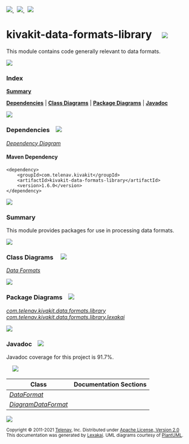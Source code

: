 [//]: # (start-user-text)

<a href="https://www.kivakit.org">
<img src="https://telenav.github.io/telenav-assets/images/iconsweb-32.png" srcset="https://telenav.github.io/telenav-assets/images/iconsweb-32-2x.png 2x"/>
</a>
&nbsp;
<a href="https://twitter.com/openkivakit">
<img src="https://telenav.github.io/telenav-assets/images/iconstwitter-32.png" srcset="https://telenav.github.io/telenav-assets/images/iconstwitter-32-2x.png 2x"/>
</a>
&nbsp;
<a href="https://kivakit.zulipchat.com">
<img src="https://telenav.github.io/telenav-assets/images/iconszulip-32.png" srcset="https://telenav.github.io/telenav-assets/images/iconszulip-32-2x.png 2x"/>
</a>

[//]: # (end-user-text)

# kivakit-data-formats-library &nbsp;&nbsp; <img src="https://telenav.github.io/telenav-assets/images/icons/books-32.png" srcset="https://telenav.github.io/telenav-assets/images/icons/books-32-2x.png 2x"/>

This module contains code generally relevant to data formats.

<img src="https://telenav.github.io/telenav-assets/images/iconshorizontal-line-512.png" srcset="https://telenav.github.io/telenav-assets/png/separators/horizontal-line-512-2x.png 2x"/>

### Index

[**Summary**](#summary)  

[**Dependencies**](#dependencies) | [**Class Diagrams**](#class-diagrams) | [**Package Diagrams**](#package-diagrams) | [**Javadoc**](#javadoc)

<img src="https://telenav.github.io/telenav-assets/images/iconshorizontal-line-512.png" srcset="https://telenav.github.io/telenav-assets/png/separators/horizontal-line-512-2x.png 2x"/>

### Dependencies <a name="dependencies"></a> &nbsp;&nbsp; <img src="https://telenav.github.io/telenav-assets/images/iconsdependencies-32.png" srcset="https://telenav.github.io/telenav-assets/images/iconsdependencies-32-2x.png 2x"/>

[*Dependency Diagram*](https://www.kivakit.org/1.6.0/lexakai/kivakit-stuff/kivakit-data/formats/library/documentation/diagrams/dependencies.svg)

#### Maven Dependency

    <dependency>
        <groupId>com.telenav.kivakit</groupId>
        <artifactId>kivakit-data-formats-library</artifactId>
        <version>1.6.0</version>
    </dependency>

<img src="https://telenav.github.io/telenav-assets/images/iconshorizontal-line-128.png" srcset="https://telenav.github.io/telenav-assets/png/separators/horizontal-line-128-2x.png 2x"/>

[//]: # (start-user-text)

### Summary <a name = "summary"></a>

This module provides packages for use in processing data formats.

[//]: # (end-user-text)

<img src="https://telenav.github.io/telenav-assets/images/iconshorizontal-line-128.png" srcset="https://telenav.github.io/telenav-assets/png/separators/horizontal-line-128-2x.png 2x"/>

### Class Diagrams <a name="class-diagrams"></a> &nbsp; &nbsp; <img src="https://telenav.github.io/telenav-assets/images/iconsdiagram-40.png" srcset="https://telenav.github.io/telenav-assets/images/iconsdiagram-40-2x.png 2x"/>

[*Data Formats*](https://www.kivakit.org/1.6.0/lexakai/kivakit-stuff/kivakit-data/formats/library/documentation/diagrams/diagram-data-format.svg)

<img src="https://telenav.github.io/telenav-assets/images/iconshorizontal-line-128.png" srcset="https://telenav.github.io/telenav-assets/png/separators/horizontal-line-128-2x.png 2x"/>

### Package Diagrams <a name="package-diagrams"></a> &nbsp;&nbsp; <img src="https://telenav.github.io/telenav-assets/images/iconsbox-32.png" srcset="https://telenav.github.io/telenav-assets/images/iconsbox-32-2x.png 2x"/>

[*com.telenav.kivakit.data.formats.library*](https://www.kivakit.org/1.6.0/lexakai/kivakit-stuff/kivakit-data/formats/library/documentation/diagrams/com.telenav.kivakit.data.formats.library.svg)  
[*com.telenav.kivakit.data.formats.library.lexakai*](https://www.kivakit.org/1.6.0/lexakai/kivakit-stuff/kivakit-data/formats/library/documentation/diagrams/com.telenav.kivakit.data.formats.library.lexakai.svg)

<img src="https://telenav.github.io/telenav-assets/images/iconshorizontal-line-128.png" srcset="https://telenav.github.io/telenav-assets/png/separators/horizontal-line-128-2x.png 2x"/>

### Javadoc <a name="javadoc"></a> &nbsp;&nbsp; <img src="https://telenav.github.io/telenav-assets/images/iconsbooks-32.png" srcset="https://telenav.github.io/telenav-assets/images/iconsbooks-32-2x.png 2x"/>

Javadoc coverage for this project is 91.7%.  
  
&nbsp; &nbsp; <img src="https://telenav.github.io/telenav-assets/meter-90-96.png" srcset="https://telenav.github.io/telenav-assets/meter-90-96-2x.png 2x"/>




| Class | Documentation Sections |
|---|---|
| [*DataFormat*](https://www.kivakit.org/1.6.0/javadoc/kivakit-stuff/kivakit.data.formats.library////////////////////////////////////////////////////.html) |  |  
| [*DiagramDataFormat*](https://www.kivakit.org/1.6.0/javadoc/kivakit-stuff/kivakit.data.formats.library///////////////////////////////////////////////////////////////////.html) |  |  

[//]: # (start-user-text)



[//]: # (end-user-text)

<img src="https://telenav.github.io/telenav-assets/images/iconshorizontal-line-512.png" srcset="https://telenav.github.io/telenav-assets/png/separators/horizontal-line-512-2x.png 2x"/>

<sub>Copyright &#169; 2011-2021 [Telenav](https://telenav.com), Inc. Distributed under [Apache License, Version 2.0](LICENSE)</sub>  
<sub>This documentation was generated by [Lexakai](https://lexakai.org). UML diagrams courtesy of [PlantUML](https://plantuml.com).</sub>
